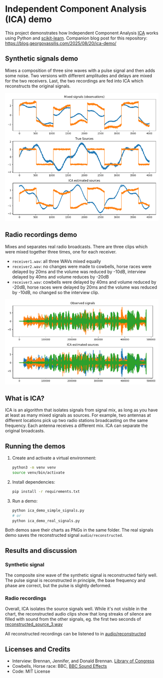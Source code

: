 # Independent Component Analysis (ICA) demo

This project demonstrates how Independent Component Analysis [ICA](https://en.wikipedia.org/wiki/Independent_component_analysis) works using Python and [scikit-learn](https://scikit-learn.org/stable/). 
Companion blog post for this repository: https://blog.georgovassilis.com/2025/08/20/ica-demo/

## Synthetic signals demo
Mixes a composition of three sine waves with a pulse signal and then adds some noise. Two versions with different amplitudes and delays are mixed for the two receivers. Last, the two recordings are fed into ICA which reconstructs the original signals.

![Simple signals](docs/ica_demo_simple_signals.png)

## Radio recordings demo
Mixes and separates real radio broadcasts. There are three clips which were mixed together three times, one for each receiver.

- `receiver1.wav`: all three WAVs mixed equally
- `receiver2.wav`: no changes were made to cowbells, horse races were delayed by 20ms and the volume was reduced by -10dB, interview delayed by 40ms and volume reduces by -20dB
- `receiver3.wav`: cowbells were delayed by 40ms and volume reduced by -20dB, horse races were delayed by 20ms and the volume was reduced by -10dB, no changed so the interview clip.


![Real signals](docs/ica_demo_real_signals.png)

## What is ICA?
ICA is an algorithm that isolates signals from signal mix, as long as you have at least as many mixed signals as sources. For example, two antennas at different locations pick up two radio stations broadcasting on the same frequency. Each antenna receives a different mix. ICA can separate the original broadcasts.

## Running the demos
1. Create and activate a virtual environment:
   ```bash
   python3 -m venv venv
   source venv/bin/activate
   ```
2. Install dependencies:
   ```bash
   pip install -r requirements.txt
   ```
3. Run a demo:
   ```bash
   python ica_demo_simple_signals.py
   # or
   python ica_demo_real_signals.py
   ```
Both demos save their charts as PNGs in the same folder. The real signals demo saves the reconstructed signal `audio/reconstructed`.

## Results and discussion

### Synthetic signal
The composite sine wave of the synthetic signal is reconstructed fairly well. The pulse signal is reconstructed in principle, the base frequency and phase are correct, but the pulse is slightly deformed.

### Radio recordings

Overall, ICA isolates the source signals well. While it's not visible in the chart, the reconstructed audio clips show that long streaks of silence are filled with sound from the other signals, eg. the first two seconds of [reconstructed_source_3.wav](audio/reconstructed/reconstructed_source_3.wav)

All reconstructed recordings can be listened to in [audio/reconstructed](audio/reconstructed/)

## Licenses and Credits
- Interview: Brennan, Jennifer, and Donald Brennan. [Library of Congress](https://www.loc.gov/item/afc911000148/)
- Cowbells, Horse race: BBC, [BBC Sound Effects](https://sound-effects.bbcrewind.co.uk/licensing)
- Code: MIT License
